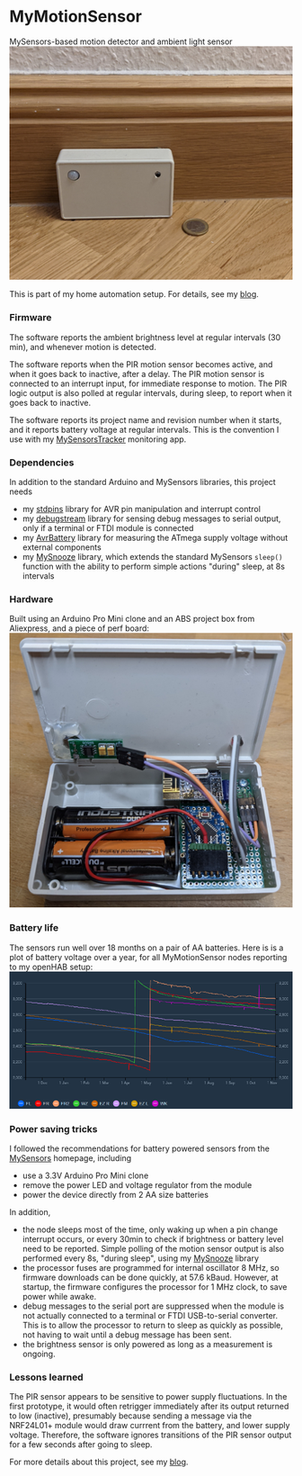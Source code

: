 # MyMotionSensor
MySensors-based motion detector and ambient light sensor
![Overview](/pictures/MyMotionSensor%20Closed.jpg)

This is part of my home automation setup. For details, see my [blog](https://requireiot.com/my-home-automation-story-part-1/).

### Firmware
The software reports the ambient brightness level at regular intervals (30 min), and whenever motion is detected. 

The software reports when the PIR motion sensor becomes active, and when it goes back to inactive, after a delay. The PIR motion sensor is connected to an interrupt input, for immediate response to motion. The PIR logic output is also polled at regular intervals, during sleep, to report when it goes back to inactive.

The software reports its project name and revision number when it starts, and it reports battery voltage at regular intervals. This is the convention I use with my [MySensorsTracker](https://github.com/requireiot/MySensorsTracker) monitoring app.

### Dependencies

In addition to the standard Arduino and MySensors libraries, this project needs
- my [stdpins](https://github.com/requireiot/stdpins) library for AVR pin manipulation and interrupt control
- my [debugstream](https://github.com/requireiot/debugstream) library for sensing debug messages to serial output, only if a terminal or FTDI module is connected
- my [AvrBattery](https://github.com/requireiot/AvrBattery) library for measuring the ATmega supply voltage without external components
- my [MySnooze](https://github.com/requireiot/MySnooze) library, which extends the standard MySensors `sleep()` function with the ability to perform simple actions "during" sleep, at 8s intervals 

### Hardware
Built using an Arduino Pro Mini clone and an ABS project box from Aliexpress, and a piece of perf board:
![Open](pictures/MyMotionSensor%20Open.jpg)

### Battery life
The sensors run well over 18 months on a pair of AA batteries. Here is is a plot of battery voltage over a year, for all MyMotionSensor nodes reporting to my openHAB setup:
![Power consumption](/pictures/VCC.png)

### Power saving tricks

I followed the recommendations for battery powered sensors from the [MySensors](https://www.mysensors.org/build/battery) homepage, including

- use a 3.3V Arduino Pro Mini clone
- remove the power LED and voltage regulator from the module
- power the device directly from 2 AA size batteries

In addition,
- the node sleeps most of the time, only waking up when a pin change interrupt occurs, or every 30min to check if brightness or battery level need to be reported. Simple polling of the motion sensor output is also performed every 8s, "during sleep", using my [MySnooze](https://github.com/requireiot/MySnooze) library
- the processor fuses are programmed for internal oscillator 8 MHz, so firmware downloads can be done quickly, at 57.6 kBaud. However, at startup, the firmware configures the processor for 1 MHz clock, to save power while awake.
- debug messages to the serial port are suppressed when the module is not actually connected to a terminal or FTDI USB-to-serial converter. This is to allow the processor to return to sleep as quickly as possible, not having to wait until a debug message has been sent.
- the brightness sensor is only powered as long as a measurement is ongoing.

### Lessons learned
The PIR sensor appears to be sensitive to power supply fluctuations. In the first prototype, it would often retrigger immediately after its output returned to low (inactive), presumably because sending a message via the NRF24L01+ module would draw currrent from the battery, and lower supply voltage. Therefore, the software ignores transitions of the PIR sensor output for a few seconds after going to sleep.

For more details about this project, see my [blog](https://requireiot.com/mymotionsensor/).
